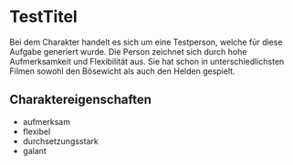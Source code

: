 # TestTitel

Bei dem Charakter handelt es sich um eine Testperson, welche für diese Aufgabe generiert wurde.
Die Person zeichnet sich durch hohe Aufmerksamkeit und Flexibilität aus.
Sie hat schon in unterschiedlichsten Filmen sowohl den Bösewicht als auch den Helden gespielt.

## Charaktereigenschaften
* aufmerksam
* flexibel
* durchsetzungsstark
* galant